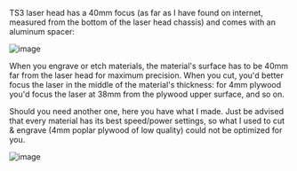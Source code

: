 TS3 laser head has a 40mm focus (as far as I have found on internet, measured from the bottom of the laser head chassis) and comes with an aluminum spacer:

![image](https://user-images.githubusercontent.com/14162452/222268441-d7c0cf28-f933-47f4-ba89-a0f95ce2a848.png)


When you engrave or etch materials, the material's surface has to be 40mm far from the laser head for maximum precision. 
When you cut, you'd better focus the laser in the middle of the material's thickness: for 4mm plywood you'd focus the laser at 38mm from the plywood upper surface, and so on.

Should you need another one, here you have what I made. Just be advised that every material has its best speed/power settings, so what I used to cut & engrave (4mm poplar plywood of low quality) could not be optimized for you.

![image](https://user-images.githubusercontent.com/14162452/222268561-53fa55b2-4ff1-44ea-b5ac-16abfa8ae3e5.png)

